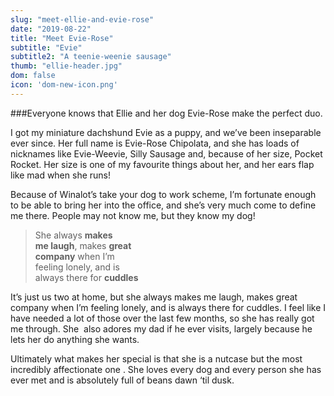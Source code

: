 ```yaml
---
slug: "meet-ellie-and-evie-rose"
date: "2019-08-22"
title: "Meet Evie-Rose"
subtitle: "Evie"
subtitle2: "A teenie-weenie sausage"
thumb: "ellie-header.jpg"
dom: false
icon: 'dom-new-icon.png'
---
```


###Everyone knows that Ellie and her dog Evie-Rose make the perfect duo.  

I got my miniature dachshund Evie as a puppy, and we’ve been inseparable ever since. Her full name is Evie-Rose Chipolata, and she has loads of nicknames like Evie-Weevie, Silly Sausage and, because of her size, Pocket Rocket. Her size is one of my favourite things about her, and her ears flap like mad when she runs!

Because of Winalot’s take your dog to work scheme, I’m fortunate enough to be able to bring her into the office, and she’s very much come to define me there. People may not know me, but they know my dog!

> She always **makes <br> me laugh**, makes **great <br> company** when I’m <br>feeling lonely, and is <br>always there for **cuddles**

It’s just us two at home, but she always makes me laugh, makes great company when I’m feeling lonely, and is always there for cuddles. I feel like I have needed a lot of those over the last few months, so she has really got me through. She  also adores my dad if he ever visits, largely because he lets her do anything she wants.

Ultimately what makes her special is that she is a nutcase but the most incredibly affectionate one . She loves every dog and every person she has ever met and is absolutely full of beans dawn ‘til dusk. 